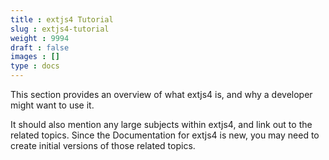 ```yaml
---
title : extjs4 Tutorial
slug : extjs4-tutorial
weight : 9994
draft : false
images : []
type : docs
---
```


This section provides an overview of what extjs4 is, and why a developer might want to use it.

It should also mention any large subjects within extjs4, and link out to the related topics.  Since the Documentation for extjs4 is new, you may need to create initial versions of those related topics.

